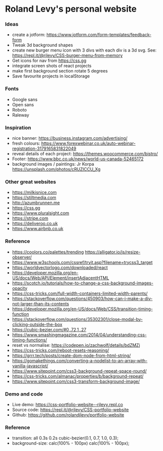 # Roland Levy's personal website

### Ideas
- create a jotform: https://www.jotform.com/form-templates/feedback-form
- Tweak 3d background shapes
- create new burger menu icon with 3 divs with each div is a 3d svg. See: https://repl.it/@rjlevy/CSS-burger-menu-from-memory
- Get icons for nav from https://css.gg
- integrate screen shots of react projects
- make first background section rotate 5 degrees
- Save favourite projects in localStorage

### Fonts
- Google sans
- Open sans
- Roboto
- Raleway

### Inspiration
- nice banner: https://business.instagram.com/advertising/
- fresh colours: https://www.forexwebinar.co.uk/auto-webinar-registration-3179165831822049
- reveal details of each project: https://themes.woocommerce.com/bistro/
- Footer: https://www.bbc.co.uk/news/world-us-canada-52465172
- background images / paintings: Jr Korpa https://unsplash.com/photos/cRUZICCU_Xg

### Other great websites
- https://milkisnice.com
- https://stiltmedia.com
- http://azumbrunnen.me
- https://css.gg
- https://www.pluralsight.com
- https://stripe.com
- https://deliveroo.co.uk
- https://www.airbnb.co.uk

### Reference
- https://coolors.co/palettes/trending
https://alligator.io/js/resize-observer/
- https://www.w3schools.com/cssref/tryit.asp?filename=trycss3_target
- https://worldvectorlogo.com/downloaded/react
- https://developer.mozilla.org/en-US/docs/Web/API/Element/insertAdjacentHTML
- https://scotch.io/tutorials/how-to-change-a-css-background-images-opacity
- https://css-tricks.com/full-width-containers-limited-width-parents/
- https://stackoverflow.com/questions/450903/how-can-i-make-a-div-not-larger-than-its-contents
- https://developer.mozilla.org/en-US/docs/Web/CSS/transition-timing-function
- https://stackoverflow.com/questions/35302301/close-modal-by-clicking-outside-the-box
- https://cubic-bezier.com/#0,.72,1,.27
- https://www.smashingmagazine.com/2014/04/understanding-css-timing-functions/
- reset vs normalise: https://codepen.io/zachwolf/details/bdZMZj
- https://css-tricks.com/reboot-resets-reasoning/
- https://grrr.tech/posts/create-dom-node-from-html-string/
- https://gomakethings.com/converting-a-nodelist-to-an-array-with-vanilla-javascript/
- https://www.sitepoint.com/css3-background-repeat-space-round/
- https://css-tricks.com/almanac/properties/b/background-repeat/
- https://www.sitepoint.com/css3-transform-background-image/

### Demo and code
- Live demo: https://css-portfolio-website--rjlevy.repl.co
- Source code: https://repl.it/@rjlevy/CSS-portfolio-website
- Github: https://github.com/rolandjlevy/portfolio-website

### Reference
- transition: all 0.3s 0.2s cubic-bezier(0.1, 0.7, 1.0, 0.3);
- background-size: calc(100% - 100px) calc(100% - 100px);